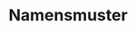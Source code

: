 ---
title: Namensmuster
permalink: /name-patterns/
classes: wide
search: true
sidebar:
  nav: "sidebar"
rule_category: name-patterns
layout: rule-category
---